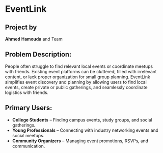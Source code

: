 # EventLink  

## Project by  
**Ahmed Hamouda** and Team  

## Problem Description:
People often struggle to find relevant local events or coordinate meetups with friends. Existing event platforms can be cluttered, filled with irrelevant content, or lack proper organization for small group planning. EventLink simplifies event discovery and planning by allowing users to find local events, create private or public gatherings, and seamlessly coordinate logistics with friends.

## Primary Users:
- **College Students** – Finding campus events, study groups, and social gatherings.  
- **Young Professionals** – Connecting with industry networking events and social meetups.  
- **Community Organizers** – Managing event promotions, RSVPs, and communication.  
